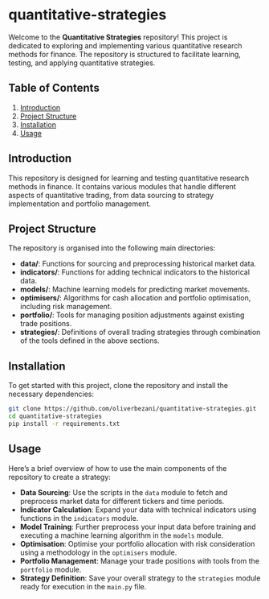 # quantitative-strategies
Welcome to the **Quantitative Strategies** repository! This project is dedicated to exploring and implementing various quantitative research methods for finance. The repository is structured to facilitate learning, testing, and applying quantitative strategies.

## Table of Contents
1. [Introduction](#introduction)
2. [Project Structure](#project-structure)
3. [Installation](#installation)
4. [Usage](#usage)

## Introduction

This repository is designed for learning and testing quantitative research methods in finance. It contains various modules that handle different aspects of quantitative trading, from data sourcing to strategy implementation and portfolio management.

## Project Structure

The repository is organised into the following main directories:

- **data/**: Functions for sourcing and preprocessing historical market data.
- **indicators/**: Functions for adding technical indicators to the historical data.
- **models/**: Machine learning models for predicting market movements.
- **optimisers/**: Algorithms for cash allocation and portfolio optimisation, including risk management.
- **portfolio/**: Tools for managing position adjustments against existing trade positions.
- **strategies/**: Definitions of overall trading strategies through combination of the tools defined in the above sections.

## Installation

To get started with this project, clone the repository and install the necessary dependencies:

```bash
git clone https://github.com/oliverbezani/quantitative-strategies.git
cd quantitative-strategies
pip install -r requirements.txt
```

## Usage

Here’s a brief overview of how to use the main components of the repository to create a strategy:

- **Data Sourcing**: Use the scripts in the `data` module to fetch and preprocess market data for different tickers and time periods.
- **Indicator Calculation**: Expand your data with technical indicators using functions in the `indicators` module.
- **Model Training**: Further preprocess your input data before training and executing a machine learning algorithm in the `models` module.
- **Optimisation**: Optimise your portfolio allocation with risk consideration using a methodology in the `optimisers` module.
- **Portfolio Management**: Manage your trade positions with tools from the `portfolio` module.
- **Strategy Definition**: Save your overall strategy to the `strategies` module ready for execution in the `main.py` file.
